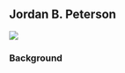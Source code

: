 ## Jordan B. Peterson

<img src="https://res.cloudinary.com/dzc0tlbqw/image/upload/e_grayscale/p5lnxiczdlklp6lagjbr.jpg" class="profilePicture">

### Background